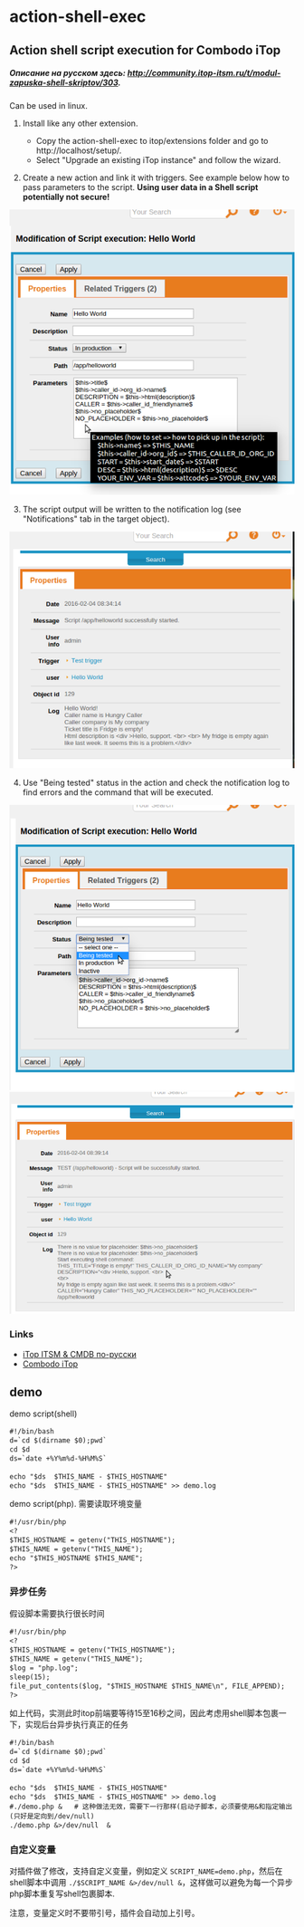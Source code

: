 # action-shell-exec

## Action shell script execution for Combodo iTop

##### Описание на русском здесь: http://community.itop-itsm.ru/t/modul-zapuska-shell-skriptov/303.

Can be used in linux.

1. Install like any other extension. 
   - Copy the action-shell-exec to itop/extensions folder and go to http://localhost/setup/. 
   - Select "Upgrade an existing iTop instance" and follow the wizard.
  
2. Create a new action and link it with triggers. See example below how to pass parameters to the script.
   **Using user data in a Shell script potentially not secure!**

  ![action-shell-script-1.png](images/action-shell-script-1.png)
  
3. The script output will be written to the notification log (see "Notifications" tab in the target object).

  ![action-shell-script-2.png](images/action-shell-script-2.png)

4. Use "Being tested" status in the action and check the notification log to find errors and the command that will be executed.

  ![action-shell-script-3.png](images/action-shell-script-3.png)
  ![action-shell-script-4.png](images/action-shell-script-4.png)

### Links
- [iTop ITSM & CMDB по-русски](http://community.itop-itsm.ru)
- [Combodo iTop](http://www.combodo.com/itop)

## demo
demo script(shell)

```
#!/bin/bash
d=`cd $(dirname $0);pwd`
cd $d
ds=`date +%Y%m%d-%H%M%S`

echo "$ds  $THIS_NAME - $THIS_HOSTNAME"
echo "$ds  $THIS_NAME - $THIS_HOSTNAME" >> demo.log
```

demo script(php). 需要读取环境变量

```
#!/usr/bin/php
<?
$THIS_HOSTNAME = getenv("THIS_HOSTNAME");
$THIS_NAME = getenv("THIS_NAME");
echo "$THIS_HOSTNAME $THIS_NAME";
?>
```

### 异步任务

假设脚本需要执行很长时间

```
#!/usr/bin/php
<?
$THIS_HOSTNAME = getenv("THIS_HOSTNAME");
$THIS_NAME = getenv("THIS_NAME");
$log = "php.log";
sleep(15);
file_put_contents($log, "$THIS_HOSTNAME $THIS_NAME\n", FILE_APPEND);
?>
```

如上代码，实测此时itop前端要等待15至16秒之间，因此考虑用shell脚本包裹一下，实现后台异步执行真正的任务

```
#!/bin/bash
d=`cd $(dirname $0);pwd`
cd $d
ds=`date +%Y%m%d-%H%M%S`

echo "$ds  $THIS_NAME - $THIS_HOSTNAME"
echo "$ds  $THIS_NAME - $THIS_HOSTNAME" >> demo.log
#./demo.php &   # 这种做法无效，需要下一行那样(启动子脚本，必须要使用&和指定输出(只好是定向到/dev/null)
./demo.php &>/dev/null  &
```

### 自定义变量
对插件做了修改，支持自定义变量，例如定义 `SCRIPT_NAME=demo.php`，然后在shell脚本中调用 `./$SCRIPT_NAME &>/dev/null &`，这样做可以避免为每一个异步php脚本重复写shell包裹脚本.

注意，变量定义时不要带引号，插件会自动加上引号。

